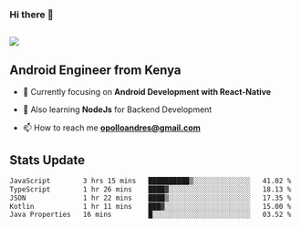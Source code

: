 ### Hi there 👋
<h2 align="left"><img src="https://readme-typing-svg.herokuapp.com?color='blue'&lines=I'm+Andrew+Opollo😊;Welcome+to+my+Github😜"> </h2>

## Android Engineer from Kenya


- 🌱 Currently focusing on **Android Development with React-Native**

- 🔭 Also learning **NodeJs** for Backend Development

- 📫 How to reach me **opolloandres@gmail.com**


## Stats Update
<!--START_SECTION:waka-->

```txt
JavaScript        3 hrs 15 mins   ██████████▒░░░░░░░░░░░░░░   41.02 %
TypeScript        1 hr 26 mins    ████▓░░░░░░░░░░░░░░░░░░░░   18.13 %
JSON              1 hr 22 mins    ████▒░░░░░░░░░░░░░░░░░░░░   17.35 %
Kotlin            1 hr 11 mins    ███▓░░░░░░░░░░░░░░░░░░░░░   15.00 %
Java Properties   16 mins         █░░░░░░░░░░░░░░░░░░░░░░░░   03.52 %
```

<!--END_SECTION:waka-->


